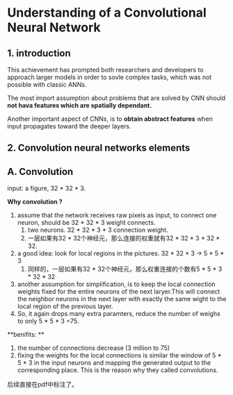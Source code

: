 # Understanding of a Convolutional Neural Network

## 1. introduction

This achievement has prompted both researchers and developers to approach larger models in order to sovle complex tasks,  which was not possible with classic ANNs.

The most import assumption about problems that are solved by CNN should **not hava features which are spatially dependant.**

Another important aspect of CNNs, is to **obtain abstract features** when input propagates toward the deeper layers.

## 2. Convolution neural networks elements

## A. Convolution

input: a figure, 32 * 32 * 3.

**Why convolution ?** 

1. assume that the network receives raw pixels as input, to connect one neuron, should be 32 * 32 * 3 weight connects.
   1. two neurons. 32 * 32 * 3 * 3 connection weight.
   2. 一层如果有32 * 32个神经元，那么连接的权重就有32 * 32 * 3 * 32 * 32.
2. a good idea: look for local regions in the pictures. 32 * 32 * 3 -> 5 * 5 * 3
   1. 同样的，一层如果有32 * 32个神经元，那么权重连接的个数有5 * 5 * 3 * 32 * 32
3. another assumption for simplification, is to keep the local connection weights fixed for the entire neurons of the next laryer.This will connect the neighbor neurons in the next layer with exactly the same wight to the local region of the previous layer.
4. So, it again drops many extra paramters, reduce the number of weighs to only 5 * 5 * 3 =75.

**benifits: **

1. the number of connections decrease (3 million to 75)
2. fixing the weights for the local connections is similar the window of  5 * 5 * 3 in the input neurons and mapping the generated output to the corresponding place. This is the reason why they called convolutions.

后续直接在pdf中标注了。







 

